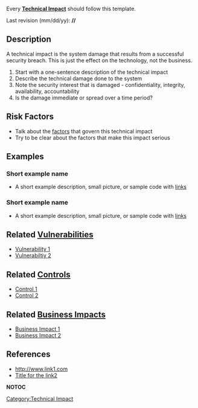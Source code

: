 Every **[Technical Impact](Technical_Impact "wikilink")** should follow
this template.

Last revision (mm/dd/yy): **//**

## Description

A technical impact is the system damage that results from a successful
security breach. This is just the effect on the technology, not the
business.

1.  Start with a one-sentence description of the technical impact
2.  Describe the technical damage done to the system
3.  Note the security interest that is damaged - confidentiality,
    integrity, availability, accountability
4.  Is the damage immediate or spread over a time period?

## Risk Factors

  - Talk about the [factors](OWASP_Risk_Rating_Methodology "wikilink")
    that govern this technical impact
  - Try to be clear about the factors that make this impact serious

## Examples

### Short example name

  -
    A short example description, small picture, or sample code with
    [links](http://www.site.com)

### Short example name

  -
    A short example description, small picture, or sample code with
    [links](http://www.site.com)

## Related [Vulnerabilities](Vulnerabilities "wikilink")

  - [Vulnerability 1](Vulnerability_1 "wikilink")
  - [Vulnerabiltiy 2](Vulnerabiltiy_2 "wikilink")

## Related [Controls](Controls "wikilink")

  - [Control 1](Control_1 "wikilink")
  - [Control 2](Control_2 "wikilink")

## Related [Business Impacts](Business_Impacts "wikilink")

  - [Business Impact 1](Business_Impact_1 "wikilink")
  - [Business Impact 2](Business_Impact_2 "wikilink")

## References

  - <http://www.link1.com>
  - [Title for the link2](http://www.link2.com)

__NOTOC__

[Category:Technical Impact](Category:Technical_Impact "wikilink")